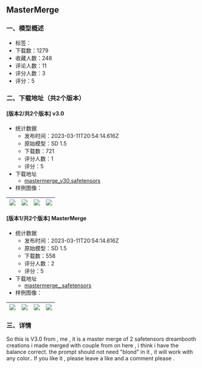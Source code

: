 ## MasterMerge
### 一、模型概述

- 标签：
- 下载数：1279
- 收藏人数：248
- 评论人数：11
- 评分人数：3
- 评分：5

### 二、下载地址（共2个版本）

#### [版本2/共2个版本] v3.0

- 统计数据
  - 发布时间：2023-03-11T20:54:14.616Z
  - 原始模型：SD 1.5
  - 下载数：721
  - 评分人数：1
  - 评分：5
- 下载地址
  - [mastermerge_v30.safetensors](https://civitai.com/api/download/models/21800)
- 样例图像：

| <img src="https://image.civitai.com/xG1nkqKTMzGDvpLrqFT7WA/c4fc229b-da57-41f7-e5dc-9608eea98b00/width=450/232632.jpeg" /> | <img src="https://image.civitai.com/xG1nkqKTMzGDvpLrqFT7WA/c2d374c6-f5a9-4803-db55-20e49600da00/width=450/232631.jpeg" /> | <img src="https://image.civitai.com/xG1nkqKTMzGDvpLrqFT7WA/5a4380dd-8bce-40d8-74a9-3fe0c0632f00/width=450/232630.jpeg" /> | <img src="https://image.civitai.com/xG1nkqKTMzGDvpLrqFT7WA/76af447c-6a75-48fd-e20d-fe4bedd72600/width=450/232629.jpeg" /> |
| ---- | ---- | ---- | ---- |

#### [版本1/共2个版本] MasterMerge

- 统计数据
  - 发布时间：2023-03-11T20:54:14.616Z
  - 原始模型：SD 1.5
  - 下载数：558
  - 评分人数：2
  - 评分：5
- 下载地址
  - [mastermerge_.safetensors](https://civitai.com/api/download/models/21331)
- 样例图像：

| <img src="https://image.civitai.com/xG1nkqKTMzGDvpLrqFT7WA/ff4e6af8-99d0-4a8d-18f6-5cf0cb976600/width=450/226398.jpeg" /> | <img src="https://image.civitai.com/xG1nkqKTMzGDvpLrqFT7WA/42e83a8c-8440-441e-63d5-5b813f445700/width=450/226417.jpeg" /> | <img src="https://image.civitai.com/xG1nkqKTMzGDvpLrqFT7WA/32c57b5f-65c3-41d8-3267-c55f82a6f700/width=450/226416.jpeg" /> | <img src="https://image.civitai.com/xG1nkqKTMzGDvpLrqFT7WA/544862fc-f6d3-40f1-3ea8-7baddd525600/width=450/226415.jpeg" /> |
| ---- | ---- | ---- | ---- |


### 三、详情
<p>So this is V3.0 from , me , it is a master merge of 2 safetensors dreambooth creations i made merged with couple from on here , i think i have the balance correct. the prompt should not need "blond" in it , it will work with any color.. If you like it , please leave a like and a comment please . </p>